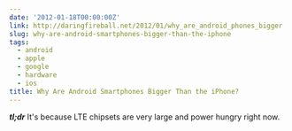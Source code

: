 ```yaml
---
date: '2012-01-18T00:00:00Z'
link: http://daringfireball.net/2012/01/why_are_android_phones_bigger
slug: why-are-android-smartphones-bigger-than-the-iphone
tags:
  - android
  - apple
  - google
  - hardware
  - ios
title: Why Are Android Smartphones Bigger Than the iPhone?
---
```


**_tl;dr_** It's because LTE chipsets are very large and power hungry right now.
